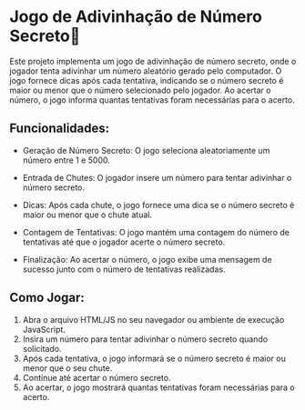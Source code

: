 <h1>Jogo de Adivinhação de Número Secreto🤖</h1>

Este projeto implementa um jogo de adivinhação de número secreto, onde o jogador tenta adivinhar um número aleatório gerado pelo computador. O jogo fornece dicas após cada tentativa, indicando se o número secreto é maior ou menor que o número selecionado pelo jogador. Ao acertar o número, o jogo informa quantas tentativas foram necessárias para o acerto.

<h2>Funcionalidades:</h2>

* Geração de Número Secreto:
O jogo seleciona aleatoriamente um número entre 1 e 5000.

* Entrada de Chutes:
O jogador insere um número para tentar adivinhar o número secreto.

* Dicas:
Após cada chute, o jogo fornece uma dica se o número secreto é maior ou menor que o chute atual.

* Contagem de Tentativas:
O jogo mantém uma contagem do número de tentativas até que o jogador acerte o número secreto.


* Finalização:
Ao acertar o número, o jogo exibe uma mensagem de sucesso junto com o número de tentativas realizadas.

<h2>Como Jogar:</h2>

1. Abra o arquivo HTML/JS no seu navegador ou ambiente de execução JavaScript.
2. Insira um número para tentar adivinhar o número secreto quando solicitado.
3. Após cada tentativa, o jogo informará se o número secreto é maior ou menor que o seu chute.
4. Continue até acertar o número secreto.
5. Ao acertar, o jogo mostrará quantas tentativas foram necessárias para o acerto.

